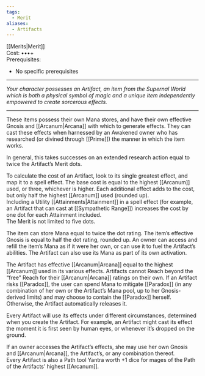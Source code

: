 ```yaml
---
tags:
  - Merit
aliases:
  - Artifacts
---
```


[[Merits|Merit]]\
Cost: •••+\
Prerequisites:
- No specific prerequisites

---

_Your character possesses an Artifact, an item from the Supernal World which is both a physical symbol of magic and a unique item independently empowered to create sorcerous effects._

---

These items possess their own Mana stores, and have their own effective Gnosis and [[Arcanum|Arcana]] with which to generate effects. They can cast these effects when harnessed by an Awakened owner who has researched (or divined through [[Prime]]) the manner in which the item works.

In general, this takes successes on an extended research action equal to twice the Artifact’s Merit dots.

To calculate the cost of an Artifact, look to its single greatest effect, and map it to a spell effect. The base cost is equal to the highest [[Arcanum]] used, or three, whichever is higher. Each additional effect adds to the cost, but only half the highest [[Arcanum]] used (rounded up).\
Including a Utility [[Attainments|Attainment]] in a spell effect (for example, an Artifact that can cast at [[Sympathetic Range]]) increases the cost by one dot for each Attainment included.\
The Merit is not limited to five dots.

The item can store Mana equal to twice the dot rating. The item’s effective Gnosis is equal to half the dot rating, rounded up. An owner can access and refill the item’s Mana as if it were her own, or can use it to fuel the Artifact’s abilities. The Artifact can also use its Mana as part of its own activation.

The Artifact has effective [[Arcanum|Arcana]] equal to the highest [[Arcanum]] used in its various effects. Artifacts cannot Reach beyond the “free” Reach for their [[Arcanum|Arcana]] ratings on their own. If an Artifact risks [[Paradox]], the user can spend Mana to mitigate [[Paradox]] (in any combination of her own or the Artifact’s Mana pool, up to her Gnosis-derived limits) and may choose to contain the [[Paradox]] herself. Otherwise, the Artifact automatically releases it.

Every Artifact will use its effects under different circumstances, determined when you create the Artifact. For example, an Artifact might cast its effect the moment it is first seen by human eyes, or whenever it’s dropped on the ground.

If an owner accesses the Artifact’s effects, she may use her own Gnosis and [[Arcanum|Arcana]], the Artifact’s, or any combination thereof.\
Every Artifact is also a Path tool Yantra worth +1 dice for mages of the Path of the Artifacts’ highest [[Arcanum]].